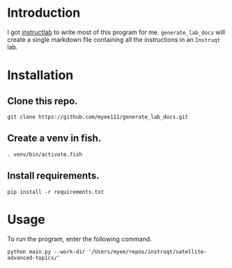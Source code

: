 # Introduction

I got [instructlab](https://github.com/instructlab/instructlab/blob/main/README.md) to write most of this program for me. `generate_lab_docs` will create a single markdown file containing all the instructions in an `Instruqt` lab.

# Installation

## Clone this repo.
```
git clone https://github.com/myee111/generate_lab_docs.git
```

## Create a venv in fish.
```
. venv/bin/activate.fish
```

## Install requirements.
```
pip install -r requirements.txt
```

# Usage

To run the program, enter the following command.

```
python main.py --work-dir '/Users/myee/repos/instruqt/satellite-advanced-topics/'
```
